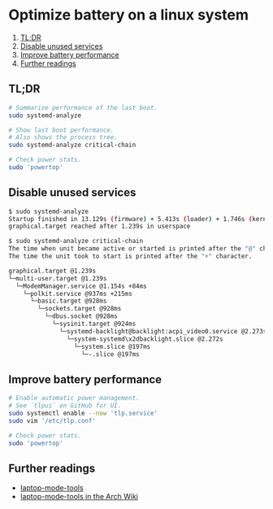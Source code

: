 # Optimize battery on a linux system

1. [TL;DR](#tldr)
2. [Disable unused services](#disable-unused-services)
3. [Improve battery performance](#improve-battery-performance)
4. [Further readings](#further-readings)

## TL;DR

```sh
# Summarize performance of the last boot.
sudo systemd-analyze

# Show last boot performance.
# Also shows the process tree.
sudo systemd-analyze critical-chain

# Check power stats.
sudo 'powertop'
```

## Disable unused services

```sh
$ sudo systemd-analyze
Startup finished in 13.129s (firmware) + 5.413s (loader) + 1.746s (kernel) + 7.903s (userspace) = 28.192s
graphical.target reached after 1.239s in userspace

$ sudo systemd-analyze critical-chain
The time when unit became active or started is printed after the "@" character.
The time the unit took to start is printed after the "+" character.

graphical.target @1.239s
└─multi-user.target @1.239s
  └─ModemManager.service @1.154s +84ms
    └─polkit.service @937ms +215ms
      └─basic.target @928ms
        └─sockets.target @928ms
          └─dbus.socket @928ms
            └─sysinit.target @924ms
              └─systemd-backlight@backlight:acpi_video0.service @2.273s +8ms
                └─system-systemd\x2dbacklight.slice @2.272s
                  └─system.slice @197ms
                    └─-.slice @197ms
```

## Improve battery performance

```sh
# Enable automatic power management.
# See `tlpui` on GitHub for UI.
sudo systemctl enable --now 'tlp.service'
sudo vim '/etc/tlp.conf'

# Check power stats.
sudo 'powertop'
```

## Further readings

- [laptop-mode-tools]
- [laptop-mode-tools in the Arch Wiki]

[laptop-mode-tools]: https://www.unixmen.com/laptop-mode-tools-extend-laptop-battery-life/
[laptop-mode-tools in the arch wiki]: https://wiki.archlinux.org/title/Laptop_Mode_Tools
